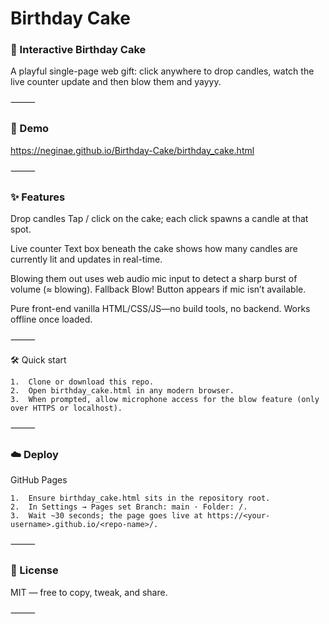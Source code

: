 # Birthday Cake

### 🎂 Interactive Birthday Cake

A playful single-page web gift: click anywhere to drop candles, watch the live counter update and then blow them and yayyy.

⸻

### 🚀 Demo

https://neginae.github.io/Birthday-Cake/birthday_cake.html

⸻

### ✨ Features

Drop candles Tap / click on the cake; each click spawns a candle at that spot.

Live counter Text box beneath the cake shows how many candles are currently lit and updates in real-time.

Blowing them out uses web audio mic input to detect a sharp burst of volume (≈ blowing). Fallback Blow! Button appears if mic isn’t available.

Pure front-end vanilla HTML/CSS/JS—no build tools, no backend. Works offline once loaded.


⸻

🛠 Quick start

	1.	Clone or download this repo.
	2.	Open birthday_cake.html in any modern browser.
	3.	When prompted, allow microphone access for the blow feature (only over HTTPS or localhost).

⸻

### ☁️ Deploy

GitHub Pages

	1.	Ensure birthday_cake.html sits in the repository root.
	2.	In Settings → Pages set Branch: main · Folder: /.
	3.	Wait ~30 seconds; the page goes live at https://<your-username>.github.io/<repo-name>/.

⸻

### 📜 License

MIT — free to copy, tweak, and share.

⸻
